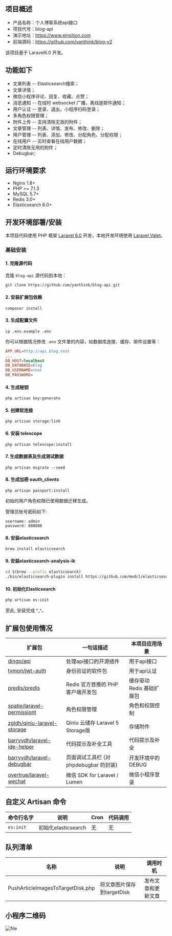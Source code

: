 ## 项目概述

* 产品名称：个人博客系统api接口
* 项目代号：blog-api
* 演示地址：https://www.einsition.com
* 前端源码：https://github.com/yanthink/blog-v2

该项目基于 Laravel6.0 开发。


## 功能如下


- 文章列表 -- Elasticsearch搜索；
- 文章详情；
- 微信小程序评论、回复、收藏、点赞；
- 消息通知 -- 在线时 websocket 广播，离线是邮件通知；
- 用户认证 -- 登录、退出，小程序扫码登录；
- 多角色权限管理；
- 附件上传 -- 支持清除无效的附件；
- 文章管理 -- 列表、详情、发布、修改、删除；
- 用户管理 -- 列表、添加、修改、分配角色、分配权限；
- 在线用户 -- 实时查看在线用户数据；
- 定时清除无用的附件；
- Debugbar;


## 运行环境要求

- Nginx 1.8+
- PHP >= 7.1.3
- MySQL 5.7+
- Redis 3.0+
- Elasticsearch 6.0+

## 开发环境部署/安装

本项目代码使用 PHP 框架 [Laravel 6.0](https://learnku.com/docs/laravel/6.x) 开发，本地开发环境使用 [Laravel Valet](https://learnku.com/docs/laravel/6.x/valet/5128)。

### 基础安装

#### 1. 克隆源代码

克隆 `blog-api` 源代码到本地：

    git clone https://github.com/yanthink/blog-api.git

#### 2. 安装扩展包依赖

    composer install

#### 3. 生成配置文件

    cp .env.example .env

你可以根据情况修改 `.env` 文件里的内容，如数据库连接、缓存、邮件设置等：

```ini
APP_URL=http://api.blog.test
...
DB_HOST=localhost
DB_DATABASE=blog
DB_USERNAME=root
DB_PASSWORD=
```

#### 4. 生成秘钥

    php artisan key:generate

#### 5. 创建软连接

    php artisan storage:link
    
#### 6. 安装 telescope
    
    php artisan telescope:install

#### 7. 生成数据表及生成测试数据

    php artisan migrate --seed

#### 8. 生成加密 oauth_clients

    php artisan passport:install

初始的用户角色权限已使用数据迁移生成。

管理员账号密码如下:

```
username: admin
password: 888888
```

#### 8. 安装elasticsearch

    brew install elasticsearch

#### 9. 安装elasticsearch-analysis-ik

```bash
cd $(brew --prefix elasticsearch)
./bin/elasticsearch-plugin install https://github.com/medcl/elasticsearch-analysis-ik/releases/download/v6.2.4/elasticsearch-analysis-ik-6.2.4.zip
```

#### 10. 初始化Elasticsearch

```bash
php artisan es:init
```

至此, 安装完成 ^_^。


## 扩展包使用情况

| 扩展包 | 一句话描述 | 本项目应用场景 |
| --- | --- | --- |
| [dingo/api](https://github.com/dingo/api) | 处理api接口的开源插件 | 用于api接口 |
| [tymon/jwt-auth](https://github.com/tymondesigns/jwt-auth) | 身份验证的软件包 | 用于api认证  |
| [predis/predis](https://github.com/nrk/predis.git) | Redis 官方首推的 PHP 客户端开发包 | 缓存驱动 Redis 基础扩展包 |
| [spatie/laravel-permissiont](https://github.com/spatie/laravel-permission) | 角色权限管理 | 角色和权限控制 |
| [zgldh/qiniu-laravel-storage](https://github.com/zgldh/qiniu-laravel-storage) | Qiniu 云储存 Laravel 5 Storage版 | 存储附件 |
| [barryvdh/laravel-ide-helper](https://github.com/barryvdh/laravel-ide-helper) | 代码提示及补全工具 | 代码提示及补全 |
| [barryvdh/laravel-debugbar](https://github.com/barryvdh/laravel-debugbar) | 页面调试工具栏 (对 phpdebugbar 的封装) | 开发环境中的 DEBUG |
| [overtrue/laravel-wechat](https://github.com/overtrue/laravel-wechat) | 微信 SDK for Laravel / Lumen | 微信小程序登录 |

## 自定义 Artisan 命令

| 命令行名字 | 说明 | Cron | 代码调用 |
| --- | --- | --- | --- |
| `es:init` | 初始化elasticsearch | 无 | 无 |

## 队列清单

| 名称 | 说明 | 调用时机 |
| --- | --- | --- |
| PushArticleImagesToTargetDisk.php | 将文章图片保存到targetDisk | 发布文章和更新文章 |


## 小程序二维码

![file](http://qiniu.einsition.com/article/a27/126393085b4a7553b146d7099fa543fe.jpeg)
